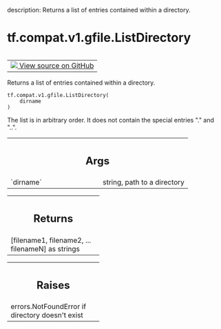 description: Returns a list of entries contained within a directory.

<div itemscope itemtype="http://developers.google.com/ReferenceObject">
<meta itemprop="name" content="tf.compat.v1.gfile.ListDirectory" />
<meta itemprop="path" content="Stable" />
</div>

# tf.compat.v1.gfile.ListDirectory

<!-- Insert buttons and diff -->

<table class="tfo-notebook-buttons tfo-api nocontent" align="left">
<td>
  <a target="_blank" href="https://github.com/tensorflow/tensorflow/blob/r2.4/tensorflow/python/lib/io/file_io.py#L658-L674">
    <img src="https://www.tensorflow.org/images/GitHub-Mark-32px.png" />
    View source on GitHub
  </a>
</td>
</table>



Returns a list of entries contained within a directory.

<pre class="devsite-click-to-copy prettyprint lang-py tfo-signature-link">
<code>tf.compat.v1.gfile.ListDirectory(
    dirname
)
</code></pre>



<!-- Placeholder for "Used in" -->

The list is in arbitrary order. It does not contain the special entries "."
and "..".

<!-- Tabular view -->
 <table class="responsive fixed orange">
<colgroup><col width="214px"><col></colgroup>
<tr><th colspan="2"><h2 class="add-link">Args</h2></th></tr>

<tr>
<td>
`dirname`
</td>
<td>
string, path to a directory
</td>
</tr>
</table>



<!-- Tabular view -->
 <table class="responsive fixed orange">
<colgroup><col width="214px"><col></colgroup>
<tr><th colspan="2"><h2 class="add-link">Returns</h2></th></tr>
<tr class="alt">
<td colspan="2">
[filename1, filename2, ... filenameN] as strings
</td>
</tr>

</table>



<!-- Tabular view -->
 <table class="responsive fixed orange">
<colgroup><col width="214px"><col></colgroup>
<tr><th colspan="2"><h2 class="add-link">Raises</h2></th></tr>
<tr class="alt">
<td colspan="2">
errors.NotFoundError if directory doesn't exist
</td>
</tr>

</table>

